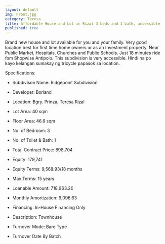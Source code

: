 ```yaml
---
layout: default
img: Front.jpg
category: Teresa
title: Affordable House and Lot in Rizal 3 beds and 1 bath, accessible via main highway
published: true
---
```

Brand new house and lot available for you and your family. Very good location best for first time home owners or as an Investment property. Near Public Market, Hospitals, Churches and Public Schools. Just 18 minutes ride fom Shopwise Antipolo. This subdivision is very accessible. Hindi na po kayo kelangan sumakay ng tricycle papasok sa location.

Specifications:

- Subdivison Name: Ridgepoint Subdivision
- Developer: Borland
- Location: Bgry. Prinza, Teresa Rizal
- Lot Area: 40 sqm
- Floor Area: 46.6 sqm
- No. of Bedroom: 3
- No. of Toilet & Bath: 1

- Total Contract Price: 898,704
- Equity: 179,741
- Equity Terms: 9,568.93/18 months
- Max.Terms: 15 years
- Loanable Amount: 718,963.20
- Monthly Amortization: 9,096.63

- Financing: In-House Financing Only
- Description: Townhouse
- Turnover Mode: Bare Type
- Turnover Date	By Batch

